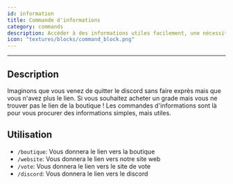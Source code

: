 ```yaml
---
id: information
title: Commande d'informations
category: commands
description: Accéder à des informations utiles facilement, une nécessiter
icon: "textures/blocks/command_block.png"
---
```

___
## Description

Imaginons que vous venez de quitter le discord sans faire exprès mais que vous n'avez plus le lien. Si vous souhaitez acheter un grade mais vous ne trouver pas le lien de la boutique ! Les commandes d'informations sont là pour vous procurer des informations simples, mais utiles.

## Utilisation

* ``/boutique``: Vous donnera le lien vers la boutique
* ``/website``: Vous donnera le lien vers notre site web
* ``/vote``: Vous donnera le lien vers le site de vote
* ``/discord``: Vous donnera le lien vers le discord